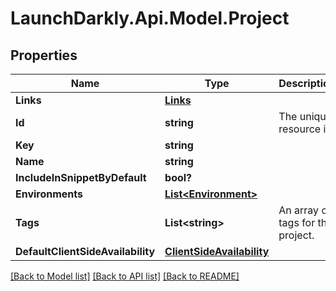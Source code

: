 # LaunchDarkly.Api.Model.Project
## Properties

Name | Type | Description | Notes
------------ | ------------- | ------------- | -------------
**Links** | [**Links**](Links.md) |  | [optional] 
**Id** | **string** | The unique resource id. | [optional] 
**Key** | **string** |  | [optional] 
**Name** | **string** |  | [optional] 
**IncludeInSnippetByDefault** | **bool?** |  | [optional] 
**Environments** | [**List&lt;Environment&gt;**](Environment.md) |  | [optional] 
**Tags** | **List&lt;string&gt;** | An array of tags for this project. | [optional] 
**DefaultClientSideAvailability** | [**ClientSideAvailability**](ClientSideAvailability.md) |  | [optional] 

[[Back to Model list]](../README.md#documentation-for-models) [[Back to API list]](../README.md#documentation-for-api-endpoints) [[Back to README]](../README.md)

